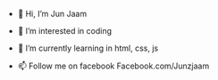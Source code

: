 - 👋 Hi, I’m Jun Jaam

- 👀 I’m interested in coding

- 🌱 I’m currently learning in html, css, js


- 📫 Follow me on facebook
       Facebook.com/Junzjaam

<!---
Junzdev/Junzdev is a ✨ special ✨ repository because its `README.md` (this file) appears on your GitHub profile.
You can click the Preview link to take a look at your changes.
--->

